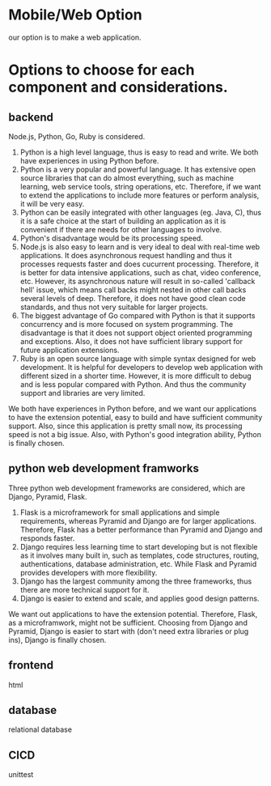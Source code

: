 # Mobile/Web Option
our option is to make a web application.

# Options to choose for each component and considerations.

## backend
Node.js, Python, Go, Ruby is considered.

1. Python is a high level language, thus is easy to read and write. We both have experiences in using Python before.
2. Python is a very popular and powerful language. It has extensive open source libraries that can do almost everything, such as machine learning, web service tools, string operations, etc. Therefore, if we want to extend the applications to include more features or perform analysis, it will be very easy. 
3. Python can be easily integrated with other languages (eg. Java, C), thus it is a safe choice at the start of building an application as it is convenient if there are needs for other languages to involve.
4. Python's disadvantage would be its processing speed.
5. Node.js is also easy to learn and is very ideal to deal with real-time web applications. It does asynchronous request handling and thus it processes requests faster and does cucurrent processing. Therefore, it is better for data intensive applications, such as chat, video conference, etc. However, its asynchronous nature will result in so-called 'callback hell' issue, which means call backs might nested in other call backs several levels of deep. Therefore, it does not have good clean code standards, and thus not very suitable for larger projects.
6. The biggest advantage of Go compared with Python is that it supports concurrency and is more focused on system programming. The disadvantage is that it does not support object oriented programming and exceptions. Also, it does not have sufficient library support for future application extensions.
7. Ruby is an open source language with simple syntax designed for web development. It is helpful for developers to develop web application with different sized in a shorter time. However, it is more difficult to debug and is less popular compared with Python. And thus the community support and libraries are very limited. 
   
We both have experiences in Python before, and we want our applications to have the extension potential, easy to build and have sufficient community support. Also, since this application is pretty small now, its processing speed is not a big issue. Also, with Python's good integration ability, Python is finally chosen.

## python web development framworks
Three python web development frameworks are considered, which are Django, Pyramid, Flask.

1. Flask is a microframework for small applications and simple requirements, whereas Pyramid and Django are for larger applications. Therefore, Flask has a better performance than Pyramid and Django and responds faster.
2. Django requires less learning time to start developing but is not flexible as it involves many built in, such as templates, code structures, routing, authentications, database administration, etc. While Flask and Pyramid provides developers with more flexibility.
3. Django has the largest community among the three frameworks, thus there are more technical support for it.
4. Django is easier to extend and scale, and applies good design patterns.

We want out applications to have the extension potential. Therefore, Flask, as a microframwork, might not be sufficient. Choosing from Django and Pyramid, Django is easier to start with (don't need extra libraries or plug ins), Django is finally chosen.

## frontend
html

## database
relational database

## CICD
unittest

